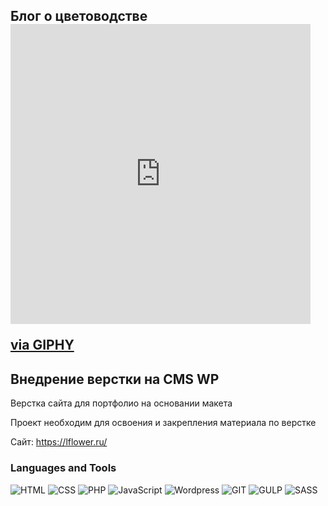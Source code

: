 ## Блог о цветоводстве <iframe src="https://giphy.com/embed/xT8qBhgUqOOWII72Pm" width="480" height="480" frameBorder="0" class="giphy-embed" allowFullScreen></iframe><p><a href="https://giphy.com/gifs/rose-romance-romantic-xT8qBhgUqOOWII72Pm">via GIPHY</a></p>

## Внедрение верстки на CMS WP

Верстка сайта для портфолио на основании макета

Проект необходим для освоения и закрепления материала по верстке

Сайт: https://lflower.ru/

### Languages and Tools
![HTML](https://img.shields.io/badge/-HTML5-090909?style=for-the-badge&logo=HTML5)
![CSS](https://img.shields.io/badge/-CSS-090909?style=for-the-badge&logo=CSS3)
![PHP](https://img.shields.io/badge/-PHP-090909?style=for-the-badge&logo=PHP)
![JavaScript](https://img.shields.io/badge/-JS-090909?style=for-the-badge&logo=JavaScript)
![Wordpress](https://img.shields.io/badge/-WP-090909?style=for-the-badge&logo=Wordpress)
![GIT](https://img.shields.io/badge/-GIT-090909?style=for-the-badge&logo=GIT)
![GULP](https://img.shields.io/badge/-GULP-090909?style=for-the-badge&logo=GULP)
![SASS](https://img.shields.io/badge/-SASS-090909?style=for-the-badge&logo=SASS)
